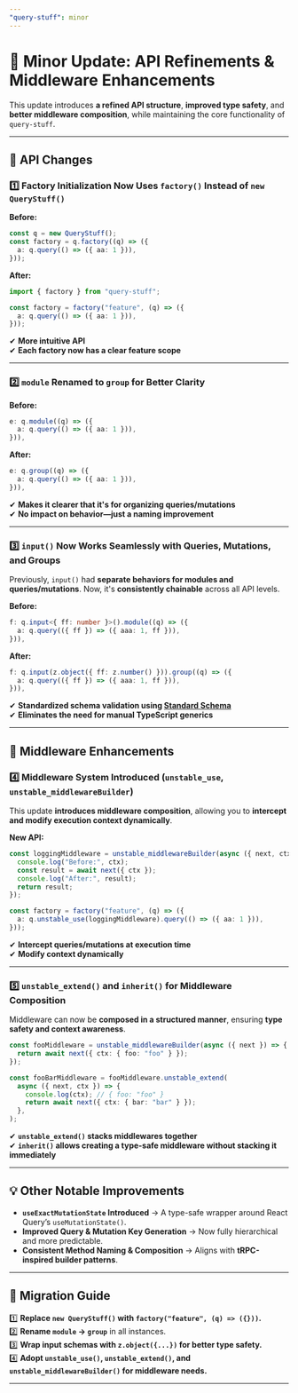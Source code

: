 ```yaml
---
"query-stuff": minor
---
```


# 🚀 Minor Update: API Refinements & Middleware Enhancements

This update introduces **a refined API structure**, **improved type safety**, and **better middleware composition**, while maintaining the core functionality of `query-stuff`.

---

## **🔄 API Changes**

### **1️⃣ Factory Initialization Now Uses `factory()` Instead of `new QueryStuff()`**

**Before:**

```ts
const q = new QueryStuff();
const factory = q.factory((q) => ({
  a: q.query(() => ({ aa: 1 })),
}));
```

**After:**

```ts
import { factory } from "query-stuff";

const factory = factory("feature", (q) => ({
  a: q.query(() => ({ aa: 1 })),
}));
```

✔ **More intuitive API**  
✔ **Each factory now has a clear feature scope**

---

### **2️⃣ `module` Renamed to `group` for Better Clarity**

**Before:**

```ts
e: q.module((q) => ({
  a: q.query(() => ({ aa: 1 })),
})),
```

**After:**

```ts
e: q.group((q) => ({
  a: q.query(() => ({ aa: 1 })),
})),
```

✔ **Makes it clearer that it's for organizing queries/mutations**  
✔ **No impact on behavior—just a naming improvement**

---

### **3️⃣ `input()` Now Works Seamlessly with Queries, Mutations, and Groups**

Previously, `input()` had **separate behaviors for modules and queries/mutations**. Now, it's **consistently chainable** across all API levels.

**Before:**

```ts
f: q.input<{ ff: number }>().module((q) => ({
  a: q.query(({ ff }) => ({ aaa: 1, ff })),
})),
```

**After:**

```ts
f: q.input(z.object({ ff: z.number() })).group((q) => ({
  a: q.query(({ ff }) => ({ aaa: 1, ff })),
})),
```

✔ **Standardized schema validation using [Standard Schema](https://github.com/standard-schema/standard-schema)**  
✔ **Eliminates the need for manual TypeScript generics**

---

## **🔗 Middleware Enhancements**

### **4️⃣ Middleware System Introduced (`unstable_use`, `unstable_middlewareBuilder`)**

This update **introduces middleware composition**, allowing you to **intercept and modify execution context dynamically**.

**New API:**

```ts
const loggingMiddleware = unstable_middlewareBuilder(async ({ next, ctx }) => {
  console.log("Before:", ctx);
  const result = await next({ ctx });
  console.log("After:", result);
  return result;
});

const factory = factory("feature", (q) => ({
  a: q.unstable_use(loggingMiddleware).query(() => ({ aa: 1 })),
}));
```

✔ **Intercept queries/mutations at execution time**  
✔ **Modify context dynamically**

---

### **5️⃣ `unstable_extend()` and `inherit()` for Middleware Composition**

Middleware can now be **composed in a structured manner**, ensuring **type safety and context awareness**.

```ts
const fooMiddleware = unstable_middlewareBuilder(async ({ next }) => {
  return await next({ ctx: { foo: "foo" } });
});

const fooBarMiddleware = fooMiddleware.unstable_extend(
  async ({ next, ctx }) => {
    console.log(ctx); // { foo: "foo" }
    return await next({ ctx: { bar: "bar" } });
  },
);
```

✔ **`unstable_extend()` stacks middlewares together**  
✔ **`inherit()` allows creating a type-safe middleware without stacking it immediately**

---

## **💡 Other Notable Improvements**

- **`useExactMutationState` Introduced** → A type-safe wrapper around React Query’s `useMutationState()`.
- **Improved Query & Mutation Key Generation** → Now fully hierarchical and more predictable.
- **Consistent Method Naming & Composition** → Aligns with **tRPC-inspired builder patterns**.

---

## **🔄 Migration Guide**

1️⃣ **Replace `new QueryStuff()` with `factory("feature", (q) => ({}))`.**  
2️⃣ **Rename `module` → `group`** in all instances.  
3️⃣ **Wrap input schemas with `z.object({...})` for better type safety.**  
4️⃣ **Adopt `unstable_use()`, `unstable_extend()`, and `unstable_middlewareBuilder()` for middleware needs.**

---
